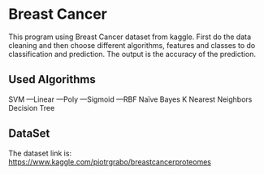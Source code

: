 # Breast Cancer
This program using Breast Cancer dataset from kaggle. First do the data cleaning and then choose different algorithms, features and classes to do classification and prediction. The output is the accuracy of the prediction.  
  
## Used Algorithms
SVM
      —Linear
      —Poly
      —Sigmoid
      —RBF
Naïve Bayes
K Nearest Neighbors
Decision Tree
  
## DataSet
The dataset link is:  
https://www.kaggle.com/piotrgrabo/breastcancerproteomes
